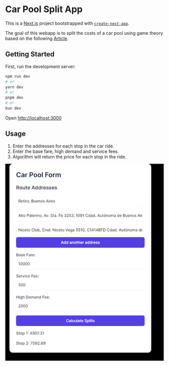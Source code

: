 # Car Pool Split App

This is a [Next.js](https://nextjs.org/) project bootstrapped with [`create-next-app`](https://github.com/vercel/next.js/tree/canary/packages/create-next-app).

The goal of this webapp is to split the costs of a car pool using game theory based on the following [Article](https://mindyourdecisions.com/blog/2011/11/01/how-to-split-a-cab-fare-fairly-using-game-theory/).

## Getting Started

First, run the development server:

```bash
npm run dev
# or
yarn dev
# or
pnpm dev
# or
bun dev
```

Open [http://localhost:3000](http://localhost:3000)

## Usage
1. Enter the addresses for each stop in the car ride.
2. Enter the base fare, high demand and service fees.
3. Algorithm will return the price for each stop in the ride.

![Demo!](/demo.png "Demo")
